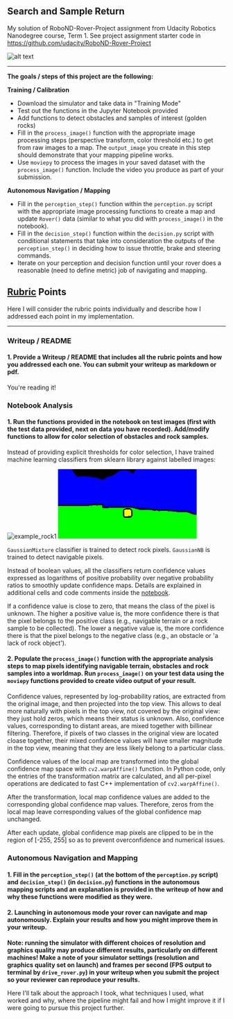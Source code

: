 ## Search and Sample Return

My solution of RoboND-Rover-Project assignment from Udacity Robotics Nanodegree
course, Term 1. See project assignment starter code in
https://github.com/udacity/RoboND-Rover-Project

[rover_image]: ./misc/rover_image.jpg
![alt text][rover_image]

---


**The goals / steps of this project are the following:**

**Training / Calibration**

* Download the simulator and take data in "Training Mode"
* Test out the functions in the Jupyter Notebook provided
* Add functions to detect obstacles and samples of interest (golden rocks)
* Fill in the `process_image()` function with the appropriate image processing
steps (perspective transform, color threshold etc.) to get from raw images to a
map.  The `output_image` you create in this step should demonstrate that your
mapping pipeline works.
* Use `moviepy` to process the images in your saved dataset with the
`process_image()` function.  Include the video you produce as part of your
submission.

**Autonomous Navigation / Mapping**

* Fill in the `perception_step()` function within the `perception.py` script
with the appropriate image processing functions to create a map and update
`Rover()` data (similar to what you did with `process_image()` in the notebook).
* Fill in the `decision_step()` function within the `decision.py` script with
conditional statements that take into consideration the outputs of the
`perception_step()` in deciding how to issue throttle, brake and steering
commands.
* Iterate on your perception and decision function until your rover does a
reasonable (need to define metric) job of navigating and mapping.

## [Rubric](https://review.udacity.com/#!/rubrics/916/view) Points

Here I will consider the rubric points individually and describe how I addressed
each point in my implementation.

---
### Writeup / README

#### 1. Provide a Writeup / README that includes all the rubric points and how you addressed each one.  You can submit your writeup as markdown or pdf.

You're reading it!

### Notebook Analysis
#### 1. Run the functions provided in the notebook on test images (first with the test data provided, next on data you have recorded). Add/modify functions to allow for color selection of obstacles and rock samples.

Instead of providing explicit thresholds for color selection, I have trained
machine learning classifiers from sklearn library against labelled images:

[example_rock1]: ./calibration_images/example_rock1.jpg
[example_rock1_mask]: ./calibration_images/example_rock1_mask.png

![example_rock1]
![example_rock1_mask]

`GaussianMixture` classifier is trained to detect rock pixels. `GaussianNB` is
trained to detect navigable pixels.

Instead of boolean values, all the classifiers return confidence values
expressed as logarithms of positive probability over negative probability
ratios to smoothly update confidence maps. Details are explained in additional
cells and code comments inside the
[notebook](./code/Rover_Project_Test_Notebook.ipynb).

If a confidence value is close to zero, that means the class of the pixel is
unknown. The higher a positive value is, the more confidence there is that the
pixel belongs to the positive class (e.g., navigable terrain or a rock sample to
be collected). The lower a negative value is, the more confidence there is  that
the pixel belongs to the negative class (e.g., an obstacle or 'a lack of rock
object'). 

#### 2. Populate the `process_image()` function with the appropriate analysis steps to map pixels identifying navigable terrain, obstacles and rock samples into a worldmap.  Run `process_image()` on your test data using the `moviepy` functions provided to create video output of your result.

Confidence values, represented by log-probability ratios, are extracted from the
original image, and then projected into the top view. This allows to deal more
naturally with pixels in the top view, not covered by the original
view: they just hold zeros, which means their status is unknown. Also,
confidence values, corresponding to distant areas, are mixed together with
billinear filtering. Therefore, if pixels of two classes in the original view
are located cloase together, their mixed confidence values will have smaller
magnitude in the top view, meaning that they are less likely belong to a
particular class.

Confidence values of the local map are transformed into the global confidence
map space with `cv2.warpAffine()` function. In Python code, only the entries
of the transformation matrix are calculated, and all per-pixel operations are
dedicated to fast C++ implementation of `cv2.warpAffine()`.

After the transformation, local map confidence values are added to the
corresponding global confidence map values. Therefore, zeros from the local map
leave corresponding values of the global confidence map unchanged.

After each update, global confidence map pixels are clipped to be in the region
of [-255, 255] so as to prevent overconfidence and numerical issues.

### Autonomous Navigation and Mapping

#### 1. Fill in the `perception_step()` (at the bottom of the `perception.py` script) and `decision_step()` (in `decision.py`) functions in the autonomous mapping scripts and an explanation is provided in the writeup of how and why these functions were modified as they were.


#### 2. Launching in autonomous mode your rover can navigate and map autonomously.  Explain your results and how you might improve them in your writeup.

**Note: running the simulator with different choices of resolution and graphics quality may produce different results, particularly on different machines!  Make a note of your simulator settings (resolution and graphics quality set on launch) and frames per second (FPS output to terminal by `drive_rover.py`) in your writeup when you submit the project so your reviewer can reproduce your results.**

Here I'll talk about the approach I took, what techniques I used, what worked and why, where the pipeline might fail and how I might improve it if I were going to pursue this project further.


